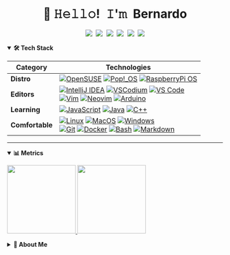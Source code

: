 <!-- Title -->
<h1 align="center" title="Hello there!">👋 𝙷𝚎𝚕𝚕𝚘! 𝙸'𝚖 Bernardo</h1>
<!-- Socials -->
<p align="center">
   <kbd>
      <a href="mailto:chillsmeit@proton.me" title="Email Address"><img src="https://img.shields.io/badge/Mail-8B89CC?style=flat&logo=protonmail&logoColor=white" /></a>
      <a href="https://open.spotify.com/user/11142532139" title="Spotify"><img src="https://img.shields.io/badge/Spotify-1ED760?&style=flat&logo=spotify&logoColor=white" /></a>
      <a href="https://twitter.com/chillsmeit" title="Twitter - @chillsmeit"><img src="https://img.shields.io/badge/-Twitter-00acee?style=flat&logo=Twitter&logoColor=white" /></a>
      <a href="https://www.linkedin.com/in/bernardothetechjesus" title="LinkedIn - Bernardo Melo"><img src="https://img.shields.io/badge/-Bernardo%20Melo-0072b1?style=flat&logo=Linkedin&logoColor=white" /></a>
      <a href="https://www.reddit.com/user/chillsmeit" title="Reddit - u/chillsmeit"><img src="https://img.shields.io/badge/-Reddit-ff4500?style=flat&logo=reddit&logoColor=white" /></a>
      <a href="https://chillsmeit.com title="Personal Website - chillsmeit.com"><img src="https://img.shields.io/badge/-chillsmeit.com-00CCB4?style=flat&logo=ApacheSpark&logoColor=white" /></a>
   </kbd>
</p>

<!-- Tech Stack -->  
<details open>
  <summary><b>🛠️ Tech Stack</b></summary>
    <p>
       
<!-- Tech Stack -->
| **Category** | **Technologies** |
| - | - |
**Distro** | [![OpenSUSE](https://img.shields.io/badge/OpenSUSE%20Tumbleweed-4FC922?style=flat&logo=OpenSUSE&logoColor=white)](https://get.opensuse.org/tumbleweed/) [![Pop!_OS](https://img.shields.io/badge/Pop!_OS-48B9C7?style=flat&logo=Pop!_OS&logoColor=white)](https://pop.system76.com/) [![RaspberryPi OS](https://img.shields.io/badge/Raspberry%20Pi-A22846?style=flat&logo=Raspberry%20Pi&logoColor=white)](https://www.raspberrypi.com/software/)
**Editors** | [![IntelliJ IDEA](https://img.shields.io/badge/IntelliJ_IDEA-E33568?style=flat&logo=intellij-idea&logoColor=white)](https://www.vim.org/) [![VSCodium](https://img.shields.io/badge/VSCodium-2F80ED?style=flat&logo=VSCodium&logoColor=white)](https://vscodium.com/) [![VS Code](https://img.shields.io/static/v1?label=&message=VS%20Code&color=9013FE&logo=visualstudiocode&logoColor=FFFFFF)](https://code.visualstudio.com/)<br> [![Vim](https://img.shields.io/badge/Vim-11AB00?style=flat&logo=Vim&logoColor=white)](https://github.com/vim/vim) [![Neovim](https://img.shields.io/badge/Neovim-57A143?style=flat&logo=Neovim&logoColor=white)](https://www.vim.org/) [![Arduino](https://img.shields.io/badge/Arduino-00979D?style=flat&logo=Arduino&logoColor=white)](https://neovim.io/)
**Learning** | [![JavaScript](https://img.shields.io/badge/Javascript-F7DF1E?style=flat&logo=javascript&logoColor=white)](https://www.javascript.com/) [![Java](https://img.shields.io/badge/Java-ED8B00?style=flat&logo=openjdk&logoColor=white)](https://www.java.com/) [![C++](https://img.shields.io/badge/C%2B%2B-00599C?style=flat&logo=c%2B%2B&logoColor=white)](https://isocpp.org/)
**Comfortable** | [![Linux](https://img.shields.io/badge/Linux-BA3E3E?style=flat&logo=linux&logoColor=white)](https://www.linux.org/) [![MacOS](https://img.shields.io/badge/MacOS-343434?style=flat&logo=apple&logoColor=white)](https://support.apple.com/downloads/macos) [![Windows](https://img.shields.io/badge/Windows-0078D6?style=flat&logo=windows&logoColor=white)](https://www.microsoft.com/en-us/software-download)<br> [![Git](https://img.shields.io/badge/Git-E44C30?style=flat&logo=git&logoColor=white)](https://git-scm.com/) [![Docker](https://img.shields.io/badge/Docker-2496ED?style=flat&logo=docker&logoColor=white)](https://www.docker.com/) [![Bash](https://img.shields.io/static/v1?label=&message=Bash&color=4EAA25&logo=gnubash&logoColor=FFFFFF)](https://www.gnu.org/software/bash/) [![Markdown](https://img.shields.io/badge/Markdown-1b1b1b?style=flat&logo=markdown&logoColor=white)](https://en.wikipedia.org/wiki/Markdown)

----
</p>
</details>

<!-- Metrics -->
<details open>
  <summary><b>📊 Metrics</b></summary>
    <p>
<a href="https://github.com/Chillsmeit">
   <img height="160em" src="https://github-readme-stats.vercel.app/api?username=Chillsmeit&theme=vue-dark&show_icons=true&hide_border=true&count_private=true">
   <img height="160em" src="https://github-readme-stats.vercel.app/api/top-langs/?username=Chillsmeit&theme=vue-dark&show_icons=true&hide_border=true&layout=compact">
</a>
</p>
</details>


<!-- About Section -->
<details>
  <summary><b>👤 About Me</b></summary>
    <p>
      
<blockquote>

I'm a former IT Tech/Junior SysAdmin based in Lisbon Portugal.<br>

I have a certification as a Mechatronics specialist technician.<br>

Passionate about privacy 🕵️, security 🔒, Linux 🐧, networking 🌐, docker 🐳 and open source 💿.<br>

I'm currently building my own homelab in order to upgrade from my 2 RaspberryPis and Intel NUC<br>
to an enterprise grade server (Silverstone or Supermicro), NAS (TrueNAS) and Firewall (Protectli Vault using PfSense).

My hobbies are mainly about custom keyboards ⌨️, tech 💻, gaming 🎮 and D&D ⚔️
</blockquote>
    
----
  </p>
</details>
